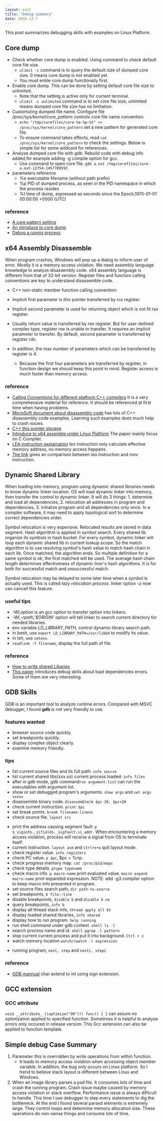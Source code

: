 ```yaml
---
layout: post
title: "Debug summary" 
date: 2016-12-7
---
```


This post summarizes debugging skills with examples on Linux Platform.

## Core dump
- Check whether core dump is enabled. Using command to check default core file size.
  - `ulimit -c` command is to query the default size of dumped core size. 0 means core dump is not enabled yet.
  -  You must enble core dump functionaliy first.
- Enable core dump. This can be done by setting default core file size to unlimited.
  - Note that the setting is active only for current terminal.
  - `ulimit -c unlimited` command is to set core file size, unlimited means dumped core file size has no limitation.
- Customizing dumped file name. Configure file */proc/sys/kernel/core_pattern*  controls core file name convention.
  - `echo "/tmp/corefiles/core-%e-%p-%t" >> /proc/sys/kernel/core_pattern` set a new pattern for generated core file.
  - To ensure command takes effects, read `cat /proc/sys/kernel/core_pattern` to check the settings. Below is simple list for some wildcard for references.   
- Analyse dumped core file with gdb. Rebuild code with debug info added,for example adding -g compile option for gcc. 
  - Use command to open core file. `gdb a.out /tmp/corefiles/core-a.out-12754-1457789593`
- parameters reference  
	+ *%e*  executable filename (without path prefix) 
	+ *%p*  PID of dumped process, as seen in the PID namespace in which the process resides
	+ *%t*  time of dump, expressed as seconds since the Epoch,1970-01-01 00:00:00 +0000 (UTC)

### reference
- [A core pattern setting](http://man7.org/linux/man-pages/man5/core.5.html) 
- [An introduce to core dump](http://www.cnblogs.com/hazir/p/linxu_core_dump.html)    
- [Debug a runnig process](http://dirac.org/linux/gdb/06-Debugging_A_Running_Process.php)

## x64 Assembly Disassemble
When program crashes, Windows will pop up a dialog to inform user of error. Mostly it is a memory access violation. We need assembly language knowledge to analyze disassembly code. x64 assembly language is different from that of 32-bit version.  Register files and function calling conventions are key to understand disassemble code. 

- C++ non-static member function calling convention:

- Implicit first parameter is *this* pointer transferred by rcx register. 
- Implicit second parameter is used for returning object which is not fit rax register. 
- Usually return value is transferred by *rax* register. But for user-defined complex type, register *rax* is unable to transfer. It requires an implicit parameter to transfer. By default, second parameter is transferred by register *rdx*. 
- In addition, the max number of parameters which can be transferred by register is 4.
  - Because the first four parameters are transferred by register, in function design we should keep this point in mind. Register access is much faster than memory access.

### reference
- [Calling Conventions for different platform C++ compilers](http://www.agner.org/optimize/calling_conventions.pdf) It is a very comprehensive material for reference. It should be referenced at first time when having problems. 
- [MicroSoft document about disassembly code](https://msdn.microsoft.com/en-us/library/windows/hardware/ff538083(v=vs.85).aspx)  has lots of C++ disassembly code examples. Learning such examples does much help to crash issues.
- [C++ this pointer storage](http://stackoverflow.com/questions/16585562/where-is-the-this-pointer-stored-in-computer-memory)     
- [Introduce to x64 assemble under Linux Platform](https://cs.nyu.edu/courses/fall11/CSCI-GA.2130-001/x64-intro.pdf) The paper mainly focus on C Compiler. 
- [LEA instruction explaination](https://courses.engr.illinois.edu/ece390/archive/spr2002/books/labmanual/inst-ref-lea.html) *lea* instruction only calculate effective memory address, no memory access happens.
- [The link](http://stackoverflow.com/questions/1699748/what-is-the-difference-between-mov-and-lea) gives an comparison between *lea* instruction and *mov* instruction.

## Dynamic Shared Library
When loading into memory, program using dynamic shared libraries needs to know dynamic linker location. OS will load dynamic linker into memory, then transfer the control to dynamic linker. It will do 3 things:
	1. determine and load all dependencies,
	2. relocation all addresses in program and dependencies,
	3. initialize program and all dependencies only once.
	In a complex software, it may need to apply topological sort to determine correct dependencies order. 

Symbol relocation is  very expensive. Relocated results are stored in data segment. Hash algorithm is applied in symbol search.
Every shared lib organize its symbols in hash bucket. For every symbol, dynamic linker will loop each dynamic shared lib in current lookup scope.
So the match algorithm is to use resolving symbol's hash value to match hash chain in each lib. Once matched, the algorithm ends.
So multiple definition for a same symbol is ok, the first matched will be used.
The average hash chain length determines effectiveness of dynamic liner's hash algorithms. It is for both for successful match and unsuccessful match. 

Symbol relocation may be delayed to some later time when a symbol is actually used. This is called *lazy relocation process*. linker option *-z now* can cancell this feature. 

### useful tips 
- *-Wl,option* is an gcc option to transfer *option* into linkers.
- *-Wl,-rpath,'$ORIGIN'* option will tell linker to search current directory for needed libraries.
- env variable *LD_LIBRARY_PATH*, control dynamic library search path.
- in *bash*, use `export LD_LIBRARY_PATH=/usr/lib64` to modify its value.
- in *tsh*, use `setenv`.
- `readlink -f filename`, display the full path of file.

### reference
- [How to write shared Libaries](https://www.akkadia.org/drepper/dsohowto.pdf) 
- [This paper](https://cseweb.ucsd.edu/~gbournou/CSE131/the_inside_story_on_shared_libraries_and_dynamic_loading.pdf) introduces debug skills about load dependencies errors. Some of them are very interesting.

## GDB Skills
GDB is an important tool to analyze runtime errors. Compared with MSVC debugger, I found **gdb** is not very friendly to use.

### features wanted
- browser source code quickly.
- set breakpoints quickly.
- display complex object clearly.
- examine memory friendly.

### tips
- list current source files and its full path: `info source`
- list current shared libs(xxx.so) current process loaded: `info files`
- after in gdb mode, gdb command`run argument-list` can run the executables with argument list.
- show or set debugged program's arguments. `show args` and `set args xxxxx`
- disassemble binary code. `disassemble/m $pc-20, $pc+20`
- check current instruction. `print $pc`
- set break points. `break filename:lineno`
- check source file. `layout src` 
+ print the address causing segment fault: `p $_siginfo._sifields._sigfault.si_addr`. When encountering a memory access violation, process will receive a signal from OS to terminate itself. 
+ current instruction. `layout asm` and `ctrl+x+a` quit layout mode.
+ check register value. `info registers`
+ check PC value. `p $pc`, $pc = %rip.
+ check progress memory map. `cat /proc/pid/maps`
+ check type details. `ptype typename`
+ check macro info. `p macro-name` print evaluated value. `macro expand macro-name` print expanded expression. NOTE: add -g3 compiler option to keep macro info presented in program.
+ set source files search path, `dir path-to-source`
+ set breakpoints, `b file::line`
+ disable breakpoints, `disable b` and `disable b no`
+ query breakpoints, `info b`
+ display all thread stack info, `thread apply all bt`
+ display loaded shared libraries, `info shared`
+ display how to run program. `help running`
+ run shell command under gdb context. `shell ls -l`
+ search process name and id. `shell pgrep -l pattern`
+ stop current current process and put it into background. `Ctrl + z`
+ watch memory location `watch/rwatch -l expression`
- running program, `next, step` and `nexti, stepi`

### reference
- [GDB mannual](http://sourceware.org/gdb/current/onlinedocs/gdb/) char extend to int using sign extension.

## GCC extension

### GCC __attribute__

`void __attribute__((optimize("O0"))) func() { }` can assure no optimization 
applied to specified function. Sometimes it is helpful to analyse errors only 
occured in release version. This Gcc extension can also be applied to function template.

## Simple debug Case Summary

1. Parameter *this* is overridden by write operations from within function. 
   - It leads to memory access violation when accessing object member variable. In addition, the bug only occurs on Linux platform. So I trend to believe stack layout is different between Linux and Windows.
2. When an image library parses a psd file. It consumes lots of time and crash the running program. Crash issue maybe caused by memory access violation or stack overflow. Performance issue is always difficult to handle. This time I use debugger to step every statements to dig the bottleneck. At the end I found several parsed elements is extremely large. They control loops and determine memory allocation size. These operations do non-sense things and consume lots of time. 

